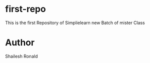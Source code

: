 # first-repo
This is the first Repository of Simplielearn new Batch of mister Class 


# Author
Shailesh
Ronald
